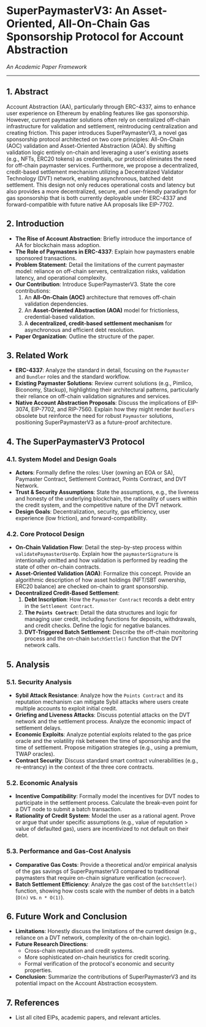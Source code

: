 # SuperPaymasterV3: An Asset-Oriented, All-On-Chain Gas Sponsorship Protocol for Account Abstraction

*An Academic Paper Framework*

---

## 1. Abstract

Account Abstraction (AA), particularly through ERC-4337, aims to enhance user experience on Ethereum by enabling features like gas sponsorship. However, current paymaster solutions often rely on centralized off-chain infrastructure for validation and settlement, reintroducing centralization and creating friction. This paper introduces SuperPaymasterV3, a novel gas sponsorship protocol architected on two core principles: All-On-Chain (AOC) validation and Asset-Oriented Abstraction (AOA). By shifting validation logic entirely on-chain and leveraging a user's existing assets (e.g., NFTs, ERC20 tokens) as credentials, our protocol eliminates the need for off-chain paymaster services. Furthermore, we propose a decentralized, credit-based settlement mechanism utilizing a Decentralized Validator Technology (DVT) network, enabling asynchronous, batched debt settlement. This design not only reduces operational costs and latency but also provides a more decentralized, secure, and user-friendly paradigm for gas sponsorship that is both currently deployable under ERC-4337 and forward-compatible with future native AA proposals like EIP-7702.

## 2. Introduction

- **The Rise of Account Abstraction**: Briefly introduce the importance of AA for blockchain mass adoption.
- **The Role of Paymasters in ERC-4337**: Explain how paymasters enable sponsored transactions.
- **Problem Statement**: Detail the limitations of the current paymaster model: reliance on off-chain servers, centralization risks, validation latency, and operational complexity.
- **Our Contribution**: Introduce SuperPaymasterV3. State the core contributions:
    1.  An **All-On-Chain (AOC)** architecture that removes off-chain validation dependencies.
    2.  An **Asset-Oriented Abstraction (AOA)** model for frictionless, credential-based validation.
    3.  A **decentralized, credit-based settlement mechanism** for asynchronous and efficient debt resolution.
- **Paper Organization**: Outline the structure of the paper.

## 3. Related Work

- **ERC-4337**: Analyze the standard in detail, focusing on the `Paymaster` and `Bundler` roles and the standard workflow.
- **Existing Paymaster Solutions**: Review current solutions (e.g., Pimlico, Biconomy, Stackup), highlighting their architectural patterns, particularly their reliance on off-chain validation signatures and services.
- **Native Account Abstraction Proposals**: Discuss the implications of EIP-3074, EIP-7702, and RIP-7560. Explain how they might render `Bundlers` obsolete but reinforce the need for robust `Paymaster` solutions, positioning SuperPaymasterV3 as a future-proof architecture.

## 4. The SuperPaymasterV3 Protocol

### 4.1. System Model and Design Goals
- **Actors**: Formally define the roles: User (owning an EOA or SA), Paymaster Contract, Settlement Contract, Points Contract, and DVT Network.
- **Trust & Security Assumptions**: State the assumptions, e.g., the liveness and honesty of the underlying blockchain, the rationality of users within the credit system, and the competitive nature of the DVT network.
- **Design Goals**: Decentralization, security, gas efficiency, user experience (low friction), and forward-compatibility.

### 4.2. Core Protocol Design
- **On-Chain Validation Flow**: Detail the step-by-step process within `validatePaymasterUserOp`. Explain how the `paymasterSignature` is intentionally omitted and how validation is performed by reading the state of other on-chain contracts.
- **Asset-Oriented Validation (AOA)**: Formalize this concept. Provide an algorithmic description of how asset holdings (NFT/SBT ownership, ERC20 balance) are checked on-chain to grant sponsorship.
- **Decentralized Credit-Based Settlement**: 
    1.  **Debt Inscription**: How the `Paymaster Contract` records a debt entry in the `Settlement Contract`.
    2.  **The `Points Contract`**: Detail the data structures and logic for managing user credit, including functions for deposits, withdrawals, and credit checks. Define the logic for negative balances.
    3.  **DVT-Triggered Batch Settlement**: Describe the off-chain monitoring process and the on-chain `batchSettle()` function that the DVT network calls.

## 5. Analysis

### 5.1. Security Analysis
- **Sybil Attack Resistance**: Analyze how the `Points Contract` and its reputation mechanism can mitigate Sybil attacks where users create multiple accounts to exploit initial credit.
- **Griefing and Liveness Attacks**: Discuss potential attacks on the DVT network and the settlement process. Analyze the economic impact of settlement delays.
- **Economic Exploits**: Analyze potential exploits related to the gas price oracle and the volatility risk between the time of sponsorship and the time of settlement. Propose mitigation strategies (e.g., using a premium, TWAP oracles).
- **Contract Security**: Discuss standard smart contract vulnerabilities (e.g., re-entrancy) in the context of the three core contracts.

### 5.2. Economic Analysis
- **Incentive Compatibility**: Formally model the incentives for DVT nodes to participate in the settlement process. Calculate the break-even point for a DVT node to submit a batch transaction.
- **Rationality of Credit System**: Model the user as a rational agent. Prove or argue that under specific assumptions (e.g., value of reputation > value of defaulted gas), users are incentivized to not default on their debt.

### 5.3. Performance and Gas-Cost Analysis
- **Comparative Gas Costs**: Provide a theoretical and/or empirical analysis of the gas savings of SuperPaymasterV3 compared to traditional paymasters that require on-chain signature verification (`ecrecover`).
- **Batch Settlement Efficiency**: Analyze the gas cost of the `batchSettle()` function, showing how costs scale with the number of debts in a batch (`O(n)` vs. `n * O(1)`).

## 6. Future Work and Conclusion

- **Limitations**: Honestly discuss the limitations of the current design (e.g., reliance on a DVT network, complexity of the on-chain logic).
- **Future Research Directions**: 
    -   Cross-chain reputation and credit systems.
    -   More sophisticated on-chain heuristics for credit scoring.
    -   Formal verification of the protocol's economic and security properties.
- **Conclusion**: Summarize the contributions of SuperPaymasterV3 and its potential impact on the Account Abstraction ecosystem.

## 7. References

- List all cited EIPs, academic papers, and relevant articles.
